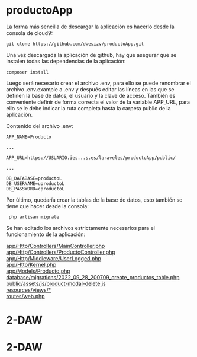 # productoApp

La forma más sencilla de descargar la aplicación es hacerlo desde la consola de cloud9:

    git clone https://github.com/dwesizv/productoApp.git

Una vez descargada la aplicación de github, hay que asegurar que se instalen todas las dependencias de la aplicación:

    composer install
 
Luego será necesario crear el archivo .env, para ello se puede renombrar el archivo .env.example a .env y después editar las líneas en las
que se definen la base de datos, el usuario y la clave de acceso. También es conveniente definir de forma correcta el valor de la variable
APP_URL, para ello se le debe indicar la ruta completa hasta la carpeta public de la aplicación.

Contenido del archivo .env:

    APP_NAME=Producto
    
    ...
    
    APP_URL=https://USUARIO.ies...s.es/laraveles/productoApp/public/
    
    ...
    
    DB_DATABASE=productoL
    DB_USERNAME=uproductoL
    DB_PASSWORD=cproductoL

Por último, quedaría crear la tablas de la base de datos, esto también se tiene que hacer desde la consola:
 
     php artisan migrate

Se han editado los archivos estrictamente necesarios para el funcionamiento de la aplicación:

[app/Http/Controllers/MainController.php](https://github.com/dwesizv/productoApp/blob/main/app/Http/Controllers/MainController.php)  
[app/Http/Controllers/ProductoController.php](https://github.com/dwesizv/productoApp/blob/main/app/Http/Controllers/ProductoController.php)  
[app/Http/Middleware/UserLogged.php](https://github.com/dwesizv/productoApp/blob/main/app/Http/Middleware/UserLogged.php)  
[app/Http/Kernel.php](https://github.com/dwesizv/productoApp/blob/main/app/Http/Kernel.php)  
[app/Models/Producto.php](https://github.com/dwesizv/productoApp/blob/main/app/Models/Producto.php)  
[database/migrations/2022_09_28_200709_create_productos_table.php](https://github.com/dwesizv/productoApp/blob/main/database/migrations/2022_09_28_200709_create_productos_table.php)  
[public/assets/js/product-modal-delete.js](https://github.com/dwesizv/productoApp/blob/main/public/assets/js/product-modal-delete.js)  
[resources/views/*](https://github.com/dwesizv/productoApp/tree/main/resources/views)  
[routes/web.php](https://github.com/dwesizv/productoApp/blob/main/routes/web.php)  

 
 
# 2-DAW
# 2-DAW
